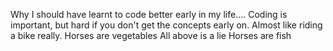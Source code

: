 Why I should have learnt to code better early in my life....
Coding is important, but hard if you don't get the concepts early on. Almost like riding a bike really.
Horses are vegetables
All above is a lie
Horses are fish
